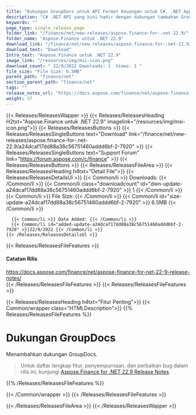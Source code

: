 ```yaml
---
title: "Dukungan GroupDocs untuk API Format Keuangan untuk C#, .NET Apps"
description: "C# .NET API yang kini hadir dengan dukungan tambahan GroupDocs. API pemrosesan & manipulasi format data keuangan digital kode tinggi di lokasi yang disempurnakan."
keywords: ""
page_type: single_release_page
folder_link: "/finance/net/new-releases/aspose.finance-for-.net-22.9/"
folder_name: "Aspose.Finance untuk .NET 22.9"
download_link: "/finance/net/new-releases/aspose.finance-for-.net-22.9/a24dcaf17dd88a38c56751460addd6bf-2-7920"
download_text: "Download"
Intro_text: "Aspose.Finance untuk .NET 22.9"
image_link: "/resources/img/msi-icon.png"
download_count: " 22/9/2022 Downloads: 1  Views: 1 "
file_size: "File Size: 6.5MB"
parent_path: "finance/net"
section_parent_path: "finance/net"
tags: ""
release_notes_url: "https://docs.aspose.com/finance/net/aspose-finance-for-net-22-9-release-notes/"
weight: 37
---
```


{{< Releases/ReleasesWapper >}}
{{< Releases/ReleasesHeading H2txt="Aspose.Finance untuk .NET 22.9" imagelink="/resources/img/msi-icon.png">}}
{{< Releases/ReleasesButtons >}}
{{< Releases/ReleasesSingleButtons text="Download" link="/finance/net/new-releases/aspose.finance-for-.net-22.9/a24dcaf17dd88a38c56751460addd6bf-2-7920" >}}
{{< Releases/ReleasesSingleButtons text="Support Forum" link="https://forum.aspose.com/c/finance" >}}
{{< Releases/ReleasesButtons >}}
{{< Releases/ReleasesFileArea >}}
{{< Releases/ReleasesHeading h4txt="Detail File">}}
{{< Releases/ReleasesDetailsUl >}}
{{< Common/li >}} Downloads: {{< /Common/li >}}
{{< Common/li class="downloadcount" id="dwn-update-a24dcaf17dd88a38c56751460addd6bf-2-7920" >}} 1 {{< /Common/li >}}
{{< Common/li >}} File Size: {{< /Common/li >}}
{{< Common/li id="size-update-a24dcaf17dd88a38c56751460addd6bf-2-7920" >}} 6.5MB {{< /Common/li >}}

      {{< Common/li >}} Date Added: {{< /Common/li >}}
      {{< Common/li id="added-update-a24dcaf17dd88a38c56751460addd6bf-2-7920" >}}22/9/2022 {{< /Common/li >}}
    {{< /Releases/ReleasesDetailsUl >}}

{{< Releases/ReleasesFileFeatures >}}
<h4>Catatan Rilis</h4><div> <a href='https://docs.aspose.com/finance/net/aspose-finance-for-net-22-9-release-notes/'>https://docs.aspose.com/finance/net/aspose-finance-for-net-22-9-release-notes/</a></div>
{{< /Releases/ReleasesFileFeatures >}}
{{< Releases/ReleasesFileFeatures >}}

{{< Releases/ReleasesHeading h4txt="Fitur Penting">}}
{{< Common/wrapper class="HTMLDescription">}}
{{% Releases/ReleasesFileFeatures %}}

# Dukungan GroupDocs

Menambahkan dukungan GroupDocs.

> Untuk daftar lengkap fitur, penyempurnaan, dan perbaikan bug dalam rilis ini, kunjungi [Aspose.Finance for .NET 22.9 Release Notes](https://docs.aspose.com/finance/net/aspose-finance-for-net-22-9-release-notes/).

{{% /Releases/ReleasesFileFeatures %}}

{{< /Common/wrapper >}}
{{< /Releases/ReleasesFileFeatures >}}

{{< /Releases/ReleasesFileArea >}}
{{< /Releases/ReleasesWapper >}}


